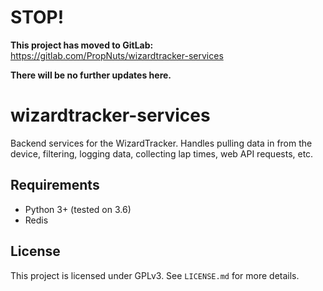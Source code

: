 # STOP!

__This project has moved to GitLab:__ https://gitlab.com/PropNuts/wizardtracker-services

__There will be no further updates here.__

# wizardtracker-services

Backend services for the WizardTracker. Handles pulling data in from the
device, filtering, logging data, collecting lap times, web API requests, etc.

## Requirements
- Python 3+ (tested on 3.6)
- Redis

## License

This project is licensed under GPLv3. See `LICENSE.md` for more details.
